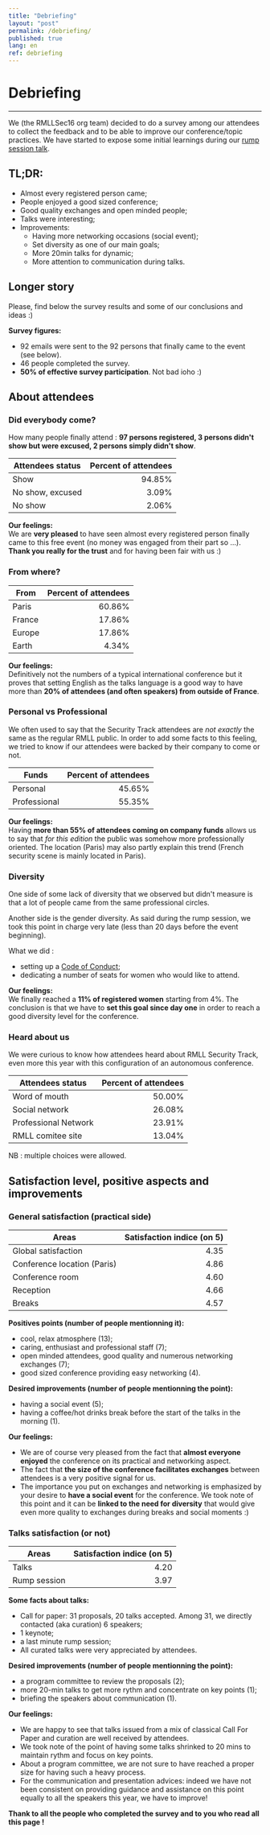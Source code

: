 ```yaml
---
title: "Debriefing"
layout: "post"
permalink: /debriefing/
published: true
lang: en
ref: debriefing
---
```

# Debriefing

---

We (the RMLLSec16 org team) decided to do a survey among our attendees to collect the feedback and to be able to improve our conference/topic practices. We have started to expose some initial learnings during our [rump session talk](https://sec2016.rmll.info//files/20160705-09-rump-8-Brocas-orga.pdf).

## TL;DR:

* Almost every registered person came;
* People enjoyed a good sized conference;
* Good quality exchanges and open minded people;
* Talks were interesting;
* Improvements:
  * Having more networking occasions (social event); 
  * Set diversity as one of our main goals;
  * More 20min talks for dynamic;
  * More attention to communication during talks.

## Longer story

Please, find below the survey results and some of our conclusions and ideas :)

**Survey figures:** 

* 92 emails were sent to the 92 persons that finally came to the event (see below).
* 46 people completed the survey. 
* **50% of effective survey participation**. Not bad ioho :)

## About attendees

### Did everybody come?

How many people finally attend : **97 persons registered, 3 persons didn't show but were excused, 2 persons simply didn't show**.

<div data-figure="chart" data-series="rows" data-focus="chart"></div>

| Attendees status | Percent of attendees | 
| ---------------- | -------------------: |
| Show             |  94.85%              |
| No show, excused |   3.09%              |
| No show          |   2.06%              |

**Our feelings:** 
<br>
We are __very pleased__ to have seen almost every registered person finally came to this free event (no money was engaged from their part so ...). **Thank you really for the trust** and for having been fair with us :)

### From where?

<div data-figure="chart" data-type="line" data-series="columns" data-focus="chart"></div>

| From             | Percent of attendees | 
| ---------------- | -------------------: |
| Paris            |  60.86%              |
| France           |  17.86%              |
| Europe           |  17.86%              |
| Earth            |   4.34%              |

**Our feelings:** 
<br>
Definitively not the numbers of a typical international conference but it proves that setting English as the talks language is a good way to have more than **20% of attendees (and often speakers) from outside of France**.

### Personal vs Professional

We often used to say that the Security Track attendees are *not exactly* the same as the regular RMLL public. In order to add some facts to this feeling, we tried to know if our attendees were backed by their company to come or not.

<div data-figure="chart" data-type="bar" data-series="rows" data-focus="chart" ></div>

| Funds            | Percent of attendees | 
| ---------------- | -------------------: |
| Personal         |  45.65%              |
| Professional     |  55.35%              |


**Our feelings:** 
<br>
Having **more than 55% of attendees coming on company funds** allows us to say that *for this edition* the public was somehow more professionally oriented. The location (Paris) may also partly explain this trend (French security scene is mainly located in Paris). 

### Diversity

One side of some lack of diversity that we observed but didn't measure is that a lot of people came from the same professional circles.

Another side is the gender diversity. As said during the rump session, we took this point in charge very late (less than 20 days before the event beginning). 

What we did :

* setting up a [Code of Conduct](https://sec2016.rmll.info/code-of-conduct/);
* dedicating a number of seats for women who would like to attend.

**Our feelings:** 
<br>
We finally reached a **11% of registered women** starting from 4%. The conclusion is that we have to **set this goal since day one** in order to reach a good diversity level for the conference.

### Heard about us

We were curious to know how attendees heard about RMLL Security Track, even more this year with this configuration of an autonomous conference.

<div data-figure="chart" data-series="rows" data-focus="chart"></div>

| Attendees status     | Percent of attendees | 
| -------------------- | -------------------: |
| Word of mouth        |   50.00%             |
| Social network       |   26.08%             |
| Professional Network |   23.91%             |
| RMLL comitee site    |   13.04%             |

NB : multiple choices were allowed.

## Satisfaction level, positive aspects and improvements 

### General satisfaction (practical side)

<div data-figure="chart" data-type="line" data-series="columns" data-focus="chart"></div>

| Areas                       | Satisfaction indice (on 5) |
| --------------------------- | -------------------------: |
| Global satisfaction         | 4.35                       | 
| Conference location (Paris) | 4.86                       |
| Conference room             | 4.60                       |
| Reception                   | 4.66                       |
| Breaks                      | 4.57                       |

**Positives points (number of people mentionning it):**

* cool, relax atmosphere (13);
* caring, enthusiast and professional staff (7);
* open minded attendees, good quality and numerous networking exchanges (7);
* good sized conference providing easy networking (4).

**Desired improvements (number of people mentionning the point):** 

* having a social event (5);
* having a coffee/hot drinks break before the start of the talks in the morning (1).

**Our feelings:** 

* We are of course very pleased from the fact that **almost everyone enjoyed** the conference on its practical and networking aspect. 
* The fact that **the size of the conference facilitates exchanges** between attendees is a very positive signal for us.
* The importance you put on exchanges and networking is emphasized by your desire to **have a social event** for the conference. 
  We took note of this point and it can be **linked to the need for diversity** that would give even more quality to exchanges during breaks and social moments :) 

### Talks satisfaction (or not)

<div data-figure="chart" data-type="line" data-series="columns" data-focus="chart"></div>

| Areas                      | Satisfaction indice (on 5) |
| -------------------------- | -------------------------: |
| Talks                      | 4.20                       | 
| Rump session               | 3.97                       |

**Some facts about talks:**

* Call for paper: 31 proposals, 20 talks accepted. Among 31, we directly contacted (aka curation) 6 speakers;
* 1 keynote;
* a last minute rump session;
* All curated talks were very appreciated by attendees.

**Desired improvements (number of people mentionning the point):**

* a program committee to review the proposals (2);
* more 20-min talks to get more rythm and concentrate on key points (1);
* briefing the speakers about communication (1).

**Our feelings:** 

* We are happy to see that talks issued from a mix of classical Call For Paper and curation are well received by attendees.
* We took note of the point of having some talks shrinked to 20 mins to maintain rythm and focus on key points. 
* About a program committee, we are not sure to have reached a proper size for having such a heavy process.
* For the communication and presentation advices: indeed we have not been consistent on providing guidance and assistance on this point equally to all the speakers this year, we have to improve!

**Thank to all the people who completed the survey and to you who read all this page !** 
